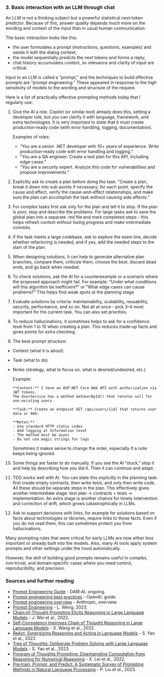 ### 3. Basic interaction with an LLM through chat

An LLM is not a thinking subject but a powerful statistical next‑token predictor. Because of this, answer quality depends much more on the wording and context of the input than in usual human communication.

The basic interaction looks like this:
- the user formulates a prompt (instructions, questions, examples) and sends it with the dialog context;
- the model sequentially predicts the next tokens and forms a reply;
- chat history accumulates context, so relevance and clarity of input are critical.

Input to an LLM is called a “prompt,” and the techniques to build effective prompts are “prompt engineering.” These appeared in response to the high sensitivity of models to the wording and structure of the request.

Here is a list of practically effective prompting methods today that I regularly use:
1. Give the AI a role. Copilot (or similar tool) already does this, setting a developer role, but you can clarify it with language, framework, and extra technologies. It is very important to state that it must create production‑ready code (with error handling, logging, documentation).

   Examples of roles:
   - “You are a senior .NET developer with 10+ years of experience. Write production‑ready code with error handling and logging.”
   - “You are a QA engineer. Create a test plan for this API, including edge cases.”
   - “You are a security expert. Analyze this code for vulnerabilities and propose improvements.”

2. Explicitly ask to create a plan before doing the task: "Create a plan, break it down into sub-points if necessary; for each point, specify the cause and effect, verify the cause-and-effect relationships, and make sure the plan can accomplish the task without causing side effects."

3. For complex tasks first ask only for the plan and tell it to stop. If the plan is poor, stop and describe the problems. For large tasks ask to save the global plan into a separate .md file and mark completed steps - this helps refresh context without losing progress and make intermediate commits.

4. If the task meets a large codebase, ask to explore the seam line, decide whether refactoring is needed, and if yes, add the needed steps to the start of the plan.

5. When designing solutions, it can help to generate alternative plan branches, compare them, criticize them, choose the best, discard dead ends, and go back when needed.

6. To check solutions, ask the AI for a counterexample or a scenario where the proposed approach might fail. For example: “Under what conditions will this algorithm be inefficient?” or “What edge cases can cause problems?” This helps find weak spots at the planning stage.

7. Evaluate solutions by criteria: maintainability, scalability, reusability, security, performance, and so on. Not all at once - pick 3–4 most important for the current task. You can also set priorities.

8. To reduce hallucinations, it sometimes helps to ask for a confidence level from 1 to 10 when creating a plan. This reduces made‑up facts and gives points for extra checking.

9. The best prompt structure:
- Context (what it is about)
- Task (what to do)
- Notes (strategy, what to focus on, what is desired/undesired, etc.)

   Example:
   ```
   **Context:** I have an ASP.NET Core Web API with authorization via JWT tokens.
   The UserService has a method GetUserById() that returns null for non‑existing users.

   **Task:** Create an endpoint GET /api/users/{id} that returns user data or 404.

   **Notes:**
   - Use standard HTTP status codes
   - Add logging at Information level
   - The method must be async
   - Do not use magic strings for logs
   ```

   Sometimes it makes sense to change the order, especially if a note keeps being ignored.

10. Some things are faster to do manually. If you see the AI “stuck,” stop it and help by describing how you did it. Then it can continue and adapt.

11. TDD works well with AI. You can state this explicitly in the planning task: first create empty contracts, then write tests, and only then write code. All these should be separate steps in the plan. This effectively gives another intermediate stage: text plan → contracts + tests → implementation. An extra stage is another chance for timely intervention and correction of drift, which grows catastrophically in LLMs.

12. Ask to support decisions with links, for example for solutions based on facts about technologies or libraries, require links to those facts. Even if you do not read them, this can sometimes protect you from hallucinations.

Many prompting rules that were critical for early LLMs are now either less important or already built into the models. Also, many AI tools apply system prompts and other settings under the hood automatically.

However, the skill of building good prompts remains useful in complex, non‑trivial, and domain‑specific cases where you need control, reproducibility, and precision.



### Sources and further reading

- [Prompt Engineering Guide](https://www.promptingguide.ai) - DAIR‑AI, ongoing.
- [Prompt engineering best practices](https://platform.openai.com/docs/guides/prompt-engineering) - OpenAI, guide.
- [Prompt engineering overview](https://docs.anthropic.com/en/docs/build-with-claude/prompt-engineering/overview) - Anthropic, overview.
- [Prompt Engineering](https://lilianweng.github.io/posts/2023-03-15-prompt-engineering/) - L. Weng, 2023.
- [Chain‑of‑Thought Prompting Elicits Reasoning in Large Language Models](https://arxiv.org/abs/2201.11903) - J. Wei et al., 2022.
- [Self‑Consistency Improves Chain of Thought Reasoning in Large Language Models](https://arxiv.org/abs/2203.11171) - X. Wang et al., 2022.
- [ReAct: Synergizing Reasoning and Acting in Language Models](https://arxiv.org/abs/2210.03629) - S. Yao et al., 2022.
- [Tree of Thoughts: Deliberate Problem Solving with Large Language Models](https://arxiv.org/abs/2305.10601) - S. Yao et al., 2023.
- [Program of Thoughts Prompting: Disentangling Computation from Reasoning for Numerical Reasoning](https://arxiv.org/abs/2211.12588) - X. Lei et al., 2022.
- [Pre‑train, Prompt, and Predict: A Systematic Survey of Prompting Methods in Natural Language Processing](https://arxiv.org/abs/2107.13586) - P. Liu et al., 2023.